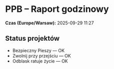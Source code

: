 # PPB – Raport godzinowy
**Czas (Europe/Warsaw):** 2025-09-29 11:27

## Status projektów
- Bezpieczny Pieszy — OK
- Zwolnij przy przejściu — OK
- Odblask ratuje życie — OK

